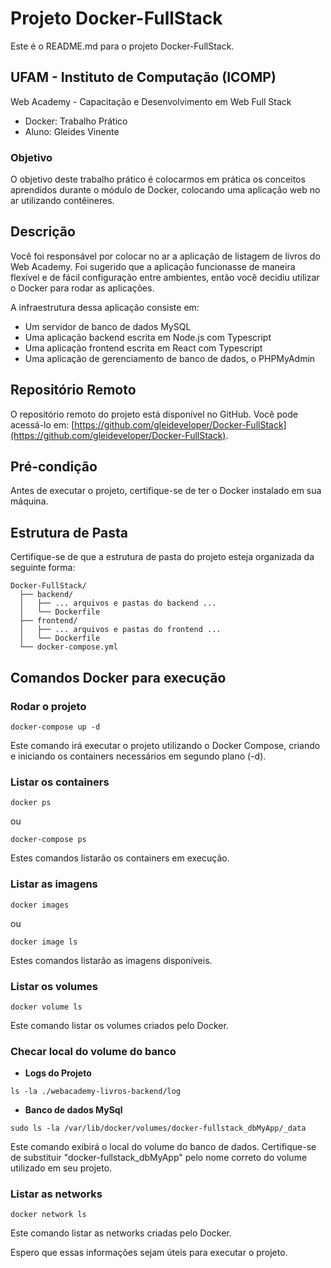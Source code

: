 # Projeto Docker-FullStack

Este é o README.md para o projeto Docker-FullStack.

## UFAM - Instituto de Computação (ICOMP)

Web Academy - Capacitação e Desenvolvimento em Web Full Stack

- Docker: Trabalho Prático
- Aluno: Gleides Vinente

### Objetivo

O objetivo deste trabalho prático é colocarmos em prática os conceitos aprendidos durante o módulo de Docker, colocando uma aplicação web no ar utilizando contêineres.

## Descrição

Você foi responsável por colocar no ar a aplicação de listagem de livros do Web Academy. Foi sugerido que a aplicação funcionasse de maneira flexível e de fácil configuração entre ambientes, então você decidiu utilizar o Docker para rodar as aplicações.

A infraestrutura dessa aplicação consiste em:

- Um servidor de banco de dados MySQL
- Uma aplicação backend escrita em Node.js com Typescript
- Uma aplicação frontend escrita em React com Typescript
- Uma aplicação de gerenciamento de banco de dados, o PHPMyAdmin

## Repositório Remoto

O repositório remoto do projeto está disponível no GitHub.
Você pode acessá-lo em: [https://github.com/gleideveloper/Docker-FullStack](https://github.com/gleideveloper/Docker-FullStack).

## Pré-condição

Antes de executar o projeto, certifique-se de ter o Docker instalado em sua máquina.

## Estrutura de Pasta

Certifique-se de que a estrutura de pasta do projeto esteja organizada da seguinte forma:

```
Docker-FullStack/
  ├── backend/
  │   ├── ... arquivos e pastas do backend ...
  │   └── Dockerfile
  ├── frontend/
  │   ├── ... arquivos e pastas do frontend ...
  │   └── Dockerfile
  └── docker-compose.yml
```

## Comandos Docker para execução

### Rodar o projeto

```
docker-compose up -d
```

Este comando irá executar o projeto utilizando o Docker Compose, criando e iniciando os containers necessários em segundo plano (-d).

### Listar os containers

```
docker ps
```

ou

```
docker-compose ps
```

Estes comandos listarão os containers em execução.

### Listar as imagens

```
docker images
```

ou

```
docker image ls
```

Estes comandos listarão as imagens disponíveis.

### Listar os volumes

```
docker volume ls
```

Este comando listar os volumes criados pelo Docker.

### Checar local do volume do banco

- **Logs do Projeto**

```
ls -la ./webacademy-livros-backend/log
```

- **Banco de dados MySql**

```
sudo ls -la /var/lib/docker/volumes/docker-fullstack_dbMyApp/_data
```

Este comando exibirá o local do volume do banco de dados. Certifique-se de substituir "docker-fullstack_dbMyApp" pelo nome correto do volume utilizado em seu projeto.

### Listar as networks

```
docker network ls
```

Este comando listar as networks criadas pelo Docker.

Espero que essas informações sejam úteis para executar o projeto.
